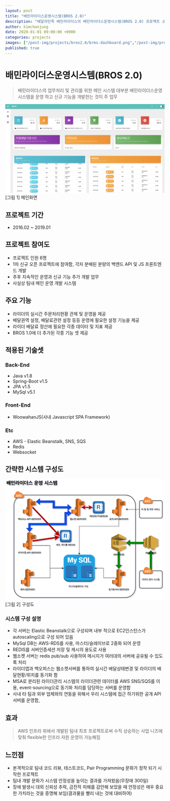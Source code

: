 ```yaml
---
layout: post
title: "배민라이더스운영시스템(BROS 2.0)"
description: "배달의민족 배민라이더스의 배민라이더스운영시스템(BROS 2.0) 프로젝트 소개입니다."
author: kimchanjung
date: 2020-01-01 09:00:00 +0900
categories: projects
images: ["/post-img/projects/bros2.0/brms-dashboard.png","/post-img/projects/bros2.0/bros-architecture.png"]
published: true
---
```


# 배민라이더스운영시스템(BROS 2.0)
> 배민라이더스의 업무처리 및 관리를 위한 메인 시스템 
> 대부분 배민라이더스운영시스템을 운영 하고 신규 기능을 개발한는 것이 주 업무

![bros-main](/post-img/projects/bros2.0/brms-dashboard.png)
[그림 1] 메인화면

## 프로젝트 기간
- 2016.02 ~ 2019.01

## 프로젝트 참여도
- 프로젝트 인원 6명
- 1차 신규 오픈 프로젝트에 참여함, 각자 분배된 분량의 백엔드 API 및 JS 프론트엔드 개발
- 추후 지속적인 운영과 신규 기능 추가 개발 업무
- 사실상 팀내 메인 운영 개발 시스템

## 주요 기능
- 라이더의 실시간 주문처리현황 관제 및 운영을 제공
- 배달권역 설정, 배달료관련 설정 등등 운영에 필요한 설정 기능을 제공
- 라이더 배달료 정산에 필요한 각종 데이터 및 지표 제공
- BROS 1.0에 더 추가된 각종 기능 셋 제공

## 적용된 기술셋
### Back-End
- Java v1.8
- Spring-Boot v1.5
- JPA v1.5
- MySql v5.1 

### Front-End
- WoowahanJS(사내 Javascript SPA Framework)

### Etc
- AWS - Elastic Beanstalk, SNS, SQS
- Redis
- Websocket  


## 간략한 시스템 구성도

![bros-architecture](/post-img/projects/bros2.0/bros-architecture.png)
[그림 2] 구성도 

### 시스템 구성 설명
- 각 서버는 Elastic Beanstalk으로 구성되며 내부 적으로 EC2인스턴스가 autoscaling으로 구성 되어 있음
- MySql DB는 AWS-RDS를 사용, 마스터/슬레이브로 2중화 되어 운영
- REDIS를 서버인증세션 저장 및 캐시의 용도로 사용
- 웹소켓 서버는 redis pub/sub 사용하여 메시지가 여러대의 서버에 공유될 수 있도록 처리 
- 라이더앱과 백오피스는 웹소켓서버를 통하여 실시간 배달상태변경 및 라이더의 배달현황/위치를 동기화 함
- MSA로 분리된 라이더관리 시스템의 라이더관련 데이터를 AWS SNS/SQS를 이용, event-sourcing으로 동기화 처리를 담당하는 서버를 운영함
- 사내 타 팀과 외부 업체와의 연동을 위해서 우리 시스템에 접근 하기위한 공개 API 서버를 운영함, 


## 효과
> AWS 인프라 위에서 개발된 팀내 최초 프로젝트로써 수직 상승하는 사업 니즈에 맞춰 flexible한 인프라 자원 운영이 가능해짐

## 느낀점
- 본격적으로 팀내 코드 리뷰, 테스트코드, Pair Programming 문화가 정착 되기 시작한 프로젝트
- 팀내 개발 문화가 시스템 안정성을 높이는 결과를 가져왔음(무장애 300일)
- 장애 발생시 대외 신뢰성 추락, 금전적 피해를 감안해 보았을 때 안정성은 매우 중요한 가치라는 것을 증명해 보임(결과물을 빨리 내는 것에 대비하여)
